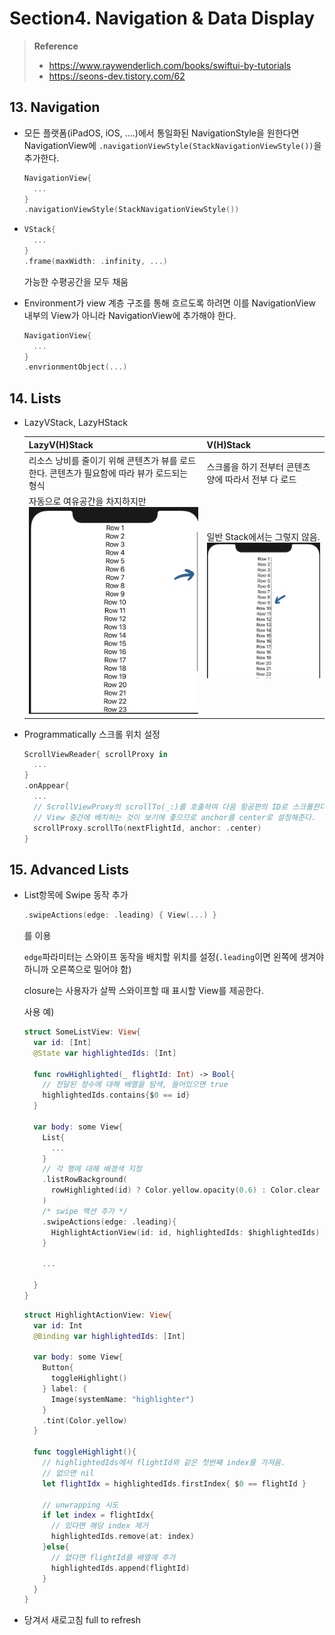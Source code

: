 # Section4. Navigation & Data Display

> **Reference**
>
> * https://www.raywenderlich.com/books/swiftui-by-tutorials
> * https://seons-dev.tistory.com/62

## 13. Navigation

* 모든 플랫폼(iPadOS, iOS, ....)에서 통일화된 NavigationStyle을 원한다면 NavigationView에 `.navigationViewStyle(StackNavigationViewStyle())`을 추가한다.

  ```swift
  NavigationView{
    ...
  }
  .navigationViewStyle(StackNavigationViewStyle())
  ```

* ```swift
  VStack{
    ...
  }
  .frame(maxWidth: .infinity, ...)
  ```

  가능한 수평공간을 모두 채움

* Environment가  view 계층 구조를 통해 흐르도록 하려면 이를 NavigationView 내부의 View가 아니라 NavigationView에 추가해야 한다.

  ```swift
  NavigationView{
  	...  
  }
  .envrionmentObject(...)
  ```


## 14. Lists

* LazyVStack, LazyHStack

  | LazyV(H)Stack                                                | V(H)Stack                                                    |
  | ------------------------------------------------------------ | ------------------------------------------------------------ |
  | 리소스 낭비를 줄이기 위해 콘텐츠가 뷰를 로드한다. 콘텐츠가 필요함에 따라 뷰가 로드되는 형식 | 스크롤을 하기 전부터 콘텐츠 양에 따라서 전부 다 로드         |
  | 자동으로 여유공간을 차지하지만<br /><img src="Section4.Navigation&DataDisplay.assets/image-20220228144503157.png" alt="image-20220228144503157" style="zoom:50%;" /> | 일반 Stack에서는 그렇지 않음.<br /><img src="Section4.Navigation&DataDisplay.assets/image-20220228144519212.png" alt="image-20220228144519212" style="zoom:50%;" /> |

* Programmatically 스크롤 위치 설정

  ```swift
  ScrollViewReader{ scrollProxy in
  	...
  }
  .onAppear{
    ...
    // ScrollViewProxy의 scrollTo(_:)를 호출하여 다음 항공편의 ID로 스크롤한다.
    // View 중간에 배치하는 것이 보기에 좋으므로 anchor를 center로 설정해준다.
    scrollProxy.scrollTo(nextFlightId, anchor: .center)
  }
  ```

## 15. Advanced Lists

* List항목에 Swipe 동작 추가

  ```swift
  .swipeActions(edge: .leading) { View(...) }
  ```

  를 이용

  `edge`파라미터는 스와이프 동작을 배치할 위치를 설정(`.leading`이면 왼쪽에 생겨야 하니까 오른쪽으로 밀어야 함)

  closure는 사용자가 살짝 스와이프할 때 표시할 View를 제공한다.

  사용 예)

  ```swift
  struct SomeListView: View{
    var id: [Int]
    @State var highlightedIds: [Int]
    
  	func rowHighlighted(_ flightId: Int) -> Bool{
      // 전달된 정수에 대해 배열을 탐색, 들어있으면 true
      highlightedIds.contains{$0 == id}
    }
    
    var body: some View{
      List{
        ...
      }
      // 각 행에 대해 배경색 지정
      .listRowBackground(
        rowHighlighted(id) ? Color.yellow.opacity(0.6) : Color.clear
      )
      /* swipe 액션 추가 */
      .swipeActions(edge: .leading){
        HighlightActionView(id: id, highlightedIds: $highlightedIds)
      }
      
      ...
      
    }
  }
  ```

  ````swift
  struct HighlightActionView: View{
    var id: Int
    @Binding var highlightedIds: [Int]
    
    var body: some View{
      Button{
        toggleHighlight()
      } label: {
        Image(systemName: "highlighter")
      }
      .tint(Color.yellow)
    }
    
    func toggleHighlight(){
      // highlightedIds에서 flightId와 같은 첫번째 index를 가져옴.
      // 없으면 nil
      let flightIdx = highlightedIds.firstIndex{ $0 == flightId }
      
      // unwrapping 시도
      if let index = flightIdx{
        // 있다면 해당 index 제거
        highlightedIds.remove(at: index)
      }else{
        // 없다면 flightId를 배열에 추가
        highlightedIds.append(flightId)
      }
    }
  }
  ````

* 당겨서 새로고침 full to refresh

  
